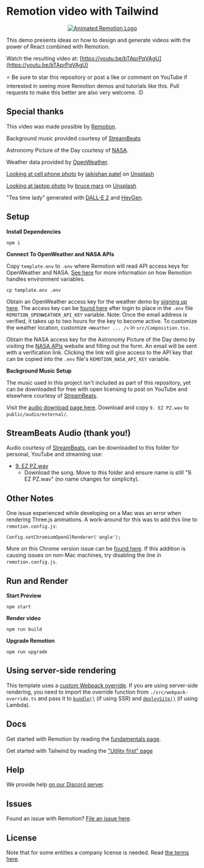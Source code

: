 # Remotion video with Tailwind

<p align="center">
  <a href="https://github.com/remotion-dev/logo">
    <picture>
      <source media="(prefers-color-scheme: dark)" srcset="https://github.com/remotion-dev/logo/raw/main/animated-logo-banner-dark.gif">
      <img alt="Animated Remotion Logo" src="https://github.com/remotion-dev/logo/raw/main/animated-logo-banner-light.gif">
    </picture>
  </a>
</p>

This demo presents ideas on how to design and generate videos with the power of React combined with Remotion.

Watch the resulting video at:
[https://youtu.be/bTAprPqVAgU](https://youtu.be/bTAprPqVAgU)

⭐️ Be sure to star this repository or post a like or comment on YouTube if interested in seeing more Remotion demos and tutorials like this. Pull requests to make this better are also very welcome. :D

## Special thanks

This video was made possible by [Remotion](https://remotion.dev).

Background music provided courtesy of [StreamBeats](https://www.senpai.tv/streambeats/)

Astronomy Picture of the Day courtesy of [NASA](https://api.nasa.gov/).

Weather data provided by [OpenWeather](https://home.openweathermap.org/).

[Looking at cell phone photo](https://github.com/owntheweb/remotion-video-demo/blob/main/public/images/jaikishan-patel-T9H8anqa458-unsplash-cropped.jpg) by [jaikishan patel](https://unsplash.com/@magictype) on [Unsplash](https://unsplash.com/photos/T9H8anqa458)

[Looking at laptop photo](https://github.com/owntheweb/remotion-video-demo/blob/main/public/images/bruce-mars-xj8qrWvuOEs-unsplash-cropped.jpg) by [bruce mars](https://unsplash.com/@brucemars) on [Unsplash](https://unsplash.com/photos/xj8qrWvuOEs)

"Tea time lady" generated with [DALL-E 2](https://openai.com/dall-e-2) and [HeyGen](https://www.heygen.com/affiliate-program).

## Setup

**Install Dependencies**

```console
npm i
```

**Connect To OpenWeather and NASA APIs**

Copy `template.env` to `.env` where Remotion will read API access keys for OpenWeather and NASA. [See here](https://www.remotion.dev/docs/env-variables) for more information on how Remotion handles environment variables.

```console
cp template.env .env
```

Obtain an OpenWeather access key for the weather demo by [signing up here](https://home.openweathermap.org/users/sign_up). The access key can be [found here](https://home.openweathermap.org/api_keys) after login to place in the `.env` file `REMOTION_OPENWEATHER_API_KEY` variable. Note: Once the email address is verified, it takes up to two hours for the key to become active. To customize the weather location, customize `<Weather ... />` in `src/Composition.tsx`.

Obtain the NASA access key for the Astronomy Picture of the Day demo by visiting the [NASA APIs](https://api.nasa.gov/) website and filling out the form. An email will be sent with a verification link. Clicking the link will give access to the API key that can be copied into the `.env` file's `REMOTION_NASA_API_KEY` variable.

**Background Music Setup**

The music used in this project isn't included as part of this repository, yet can be downloaded for free with open licensing to post on YouTube and elsewhere courtesy of [StreamBeats](https://www.senpai.tv/streambeats/).

Visit the [audio download page here](ttps://drive.google.com/drive/folders/1IoVhvfigg25IEaW-QNMGuG72U_pxcoI8). Download and copy `9. EZ PZ.wav` to `public/audio/external/`.

## StreamBeats Audio (thank you!)

Audio courtesy of [StreamBeats](https://www.senpai.tv/streambeats/), can be downloaded to this folder for personal, YouTube and streaming use:

- [9. EZ PZ.wav](https://drive.google.com/drive/folders/1IoVhvfigg25IEaW-QNMGuG72U_pxcoI8)
  - Download the song. Move to this folder and ensure name is still "9. EZ PZ.wav" (no name changes for simplicity).

## Other Notes

One issue experienced while developing on a Mac was an error when rendering Three.js animations. A work-around for this was to add this line to `remotion.config.js`:

```
Config.setChromiumOpenGlRenderer('angle');
```

More on this Chrome version issue can be [found here](https://oss.issuehunt.io/r/remotion-dev/remotion/issues/1761). If this addition is causing issues on non-Mac machines, try disabling the line in `remotion.config.js`.

## Run and Render

**Start Preview**

```console
npm start
```

**Render video**

```console
npm run build
```

**Upgrade Remotion**

```console
npm run upgrade
```

## Using server-side rendering

This template uses a [custom Webpack override](https://www.remotion.dev/docs/webpack). If you are using server-side rendering, you need to import the override function from `./src/webpack-override.ts` and pass it to [`bundle()`](https://www.remotion.dev/docs/bundle) (if using SSR) and [`deploySite()`](https://www.remotion.dev/docs/lambda/deploysite) (if using Lambda).

## Docs

Get started with Remotion by reading the [fundamentals page](https://www.remotion.dev/docs/the-fundamentals).

Get started with Tailwind by reading the ["Utility first" page](https://tailwindcss.com/docs/utility-first)

## Help

We provide help [on our Discord server](https://remotion.dev/discord).

## Issues

Found an issue with Remotion? [File an issue here](https://github.com/remotion-dev/remotion/issues/new).

## License

Note that for some entities a company license is needed. Read [the terms here](https://github.com/remotion-dev/remotion/blob/main/LICENSE.md).
